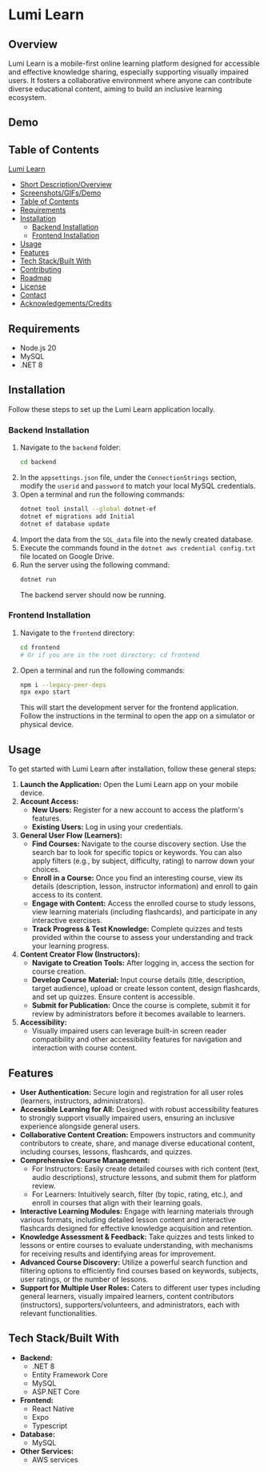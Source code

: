 # Lumi Learn

## Overview

Lumi Learn is a mobile-first online learning platform designed for accessible and effective knowledge sharing, especially supporting visually impaired users. It fosters a collaborative environment where anyone can contribute diverse educational content, aiming to build an inclusive learning ecosystem.

## Demo

## Table of Contents

[Lumi Learn](#lumi-learn)
- [Short Description/Overview](#short-descriptionoverview)
- [Screenshots/GIFs/Demo](#screenshotsgifsdemo)
- [Table of Contents](#table-of-contents)
- [Requirements](#requirements)
- [Installation](#installation)
  - [Backend Installation](#backend-installation)
  - [Frontend Installation](#frontend-installation)
- [Usage](#usage)
- [Features](#features)
- [Tech Stack/Built With](#tech-stackbuilt-with)
- [Contributing](#contributing)
- [Roadmap](#roadmap)
- [License](#license)
- [Contact](#contact)
- [Acknowledgements/Credits](#acknowledgementscredits)

## Requirements

- Node.js 20
- MySQL
- .NET 8

## Installation

Follow these steps to set up the Lumi Learn application locally.

### Backend Installation

1.  Navigate to the `backend` folder:
    ```bash
    cd backend
    ```
2.  In the `appsettings.json` file, under the `ConnectionStrings` section, modify the `userid` and `password` to match your local MySQL credentials.
3.  Open a terminal and run the following commands:
    ```bash
    dotnet tool install --global dotnet-ef
    dotnet ef migrations add Initial
    dotnet ef database update
    ```
4.  Import the data from the `SQL_data` file into the newly created database.
5.  Execute the commands found in the `dotnet aws credential config.txt` file located on Google Drive.
6.  Run the server using the following command:
    ```bash
    dotnet run
    ```
    The backend server should now be running.

### Frontend Installation

1.  Navigate to the `frontend` directory:
    ```bash
    cd frontend
    # Or if you are in the root directory: cd frontend
    ```
2.  Open a terminal and run the following commands:
    ```bash
    npm i --legacy-peer-deps
    npx expo start
    ```
    This will start the development server for the frontend application. Follow the instructions in the terminal to open the app on a simulator or physical device.

## Usage

To get started with Lumi Learn after installation, follow these general steps:

1.  **Launch the Application:** Open the Lumi Learn app on your mobile device.
2.  **Account Access:**
    * **New Users:** Register for a new account to access the platform's features.
    * **Existing Users:** Log in using your credentials.
3.  **General User Flow (Learners):**
    * **Find Courses:** Navigate to the course discovery section. Use the search bar to look for specific topics or keywords. You can also apply filters (e.g., by subject, difficulty, rating) to narrow down your choices.
    * **Enroll in a Course:** Once you find an interesting course, view its details (description, lesson, instructor information) and enroll to gain access to its content.
    * **Engage with Content:** Access the enrolled course to study lessons, view learning materials (including flashcards), and participate in any interactive exercises.
    * **Track Progress & Test Knowledge:** Complete quizzes and tests provided within the course to assess your understanding and track your learning progress.
4.  **Content Creator Flow (Instructors):**
    * **Navigate to Creation Tools:** After logging in, access the section for course creation.
    * **Develop Course Material:** Input course details (title, description, target audience), upload or create lesson content, design flashcards, and set up quizzes. Ensure content is accessible.
    * **Submit for Publication:** Once the course is complete, submit it for review by administrators before it becomes available to learners.
5.  **Accessibility:**
    * Visually impaired users can leverage built-in screen reader compatibility and other accessibility features for navigation and interaction with course content.
  
## Features

- **User Authentication:** Secure login and registration for all user roles (learners, instructors, administrators).
- **Accessible Learning for All:** Designed with robust accessibility features to strongly support visually impaired users, ensuring an inclusive experience alongside general users.
- **Collaborative Content Creation:** Empowers instructors and community contributors to create, share, and manage diverse educational content, including courses, lessons, flashcards, and quizzes.
- **Comprehensive Course Management:**
    - For Instructors: Easily create detailed courses with rich content (text, audio descriptions), structure lessons, and submit them for platform review.
    - For Learners: Intuitively search, filter (by topic, rating, etc.), and enroll in courses that align with their learning goals.
- **Interactive Learning Modules:** Engage with learning materials through various formats, including detailed lesson content and interactive flashcards designed for effective knowledge acquisition and retention.
- **Knowledge Assessment & Feedback:** Take quizzes and tests linked to lessons or entire courses to evaluate understanding, with mechanisms for receiving results and identifying areas for improvement.
- **Advanced Course Discovery:** Utilize a powerful search function and filtering options to efficiently find courses based on keywords, subjects, user ratings, or the number of lessons.
- **Support for Multiple User Roles:** Caters to different user types including general learners, visually impaired learners, content contributors (instructors), supporters/volunteers, and administrators, each with relevant functionalities.

## Tech Stack/Built With

- **Backend:**
    - .NET 8
    - Entity Framework Core
    - MySQL
    - ASP.NET Core
- **Frontend:**
    - React Native 
    - Expo
    - Typescript
- **Database:**
    - MySQL
- **Other Services:**
    - AWS services
